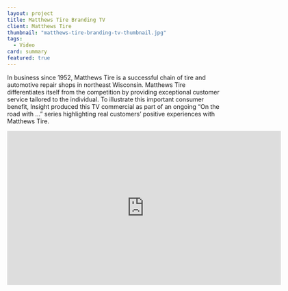 ```yaml
---
layout: project
title: Matthews Tire Branding TV
client: Matthews Tire
thumbnail: "matthews-tire-branding-tv-thumbnail.jpg"
tags:
  - Video
card: summary
featured: true
---
```


In business since 1952, Matthews Tire is a successful chain of tire and automotive repair shops in northeast Wisconsin. Matthews Tire differentiates itself from the competition by providing exceptional customer service tailored to the individual. To illustrate this important consumer benefit, Insight produced this TV commercial as part of an ongoing “On the road with …” series highlighting real customers’ positive experiences with Matthews Tire.

<iframe width="640" height="360" src="https://www.youtube.com/embed/NSaE0pMxMic" frameborder="0" allowfullscreen></iframe>
